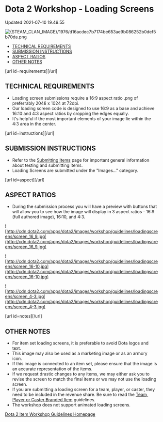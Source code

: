 # Dota 2 Workshop - Loading Screens
Updated 2021-07-10 19.49.55

![{STEAM_CLAN_IMAGE}/1976/d16acdec7b7174be653ae9b086252b0def5b70da.png]({STEAM_CLAN_IMAGE}/1976/d16acdec7b7174be653ae9b086252b0def5b70da.png)  
  
  

* [TECHNICAL REQUIREMENTS](#requirements)
* [SUBMISSION INSTRUCTIONS](#instructions)
* [ASPECT RATIOS](#aspect)
* [OTHER NOTES](#notes)

  
  
[url id=requirements][/url]  
  
## TECHNICAL REQUIREMENTS

* Loading screen submissions require a 16:9 aspect ratio .png of preferrably 2048 x 1024 at 72dpi.
* Our loading screen code is designed to use 16:9 as a base and achieve 16:10 and 4:3 aspect ratios by cropping the edges equally.
* It's helpful if the most important elements of your image lie within the 4:3 area in the center.

  
  
[url id=instructions][/url]  
  
## SUBMISSION INSTRUCTIONS

* Refer to the [Submitting Items](https://help.steampowered.com/en/faqs/view/3E00-D38F-B793-7384) page for important general information about testing and submitting items.
* Loading Screens are submitted under the "Images..." category.

  
  
[url id=aspect][/url]  
  
## ASPECT RATIOS

* During the submission process you will have a preview with buttons that will allow you to see how the image will display in 3 aspect ratios - 16:9 (full authored image), 16:10, and 4:3.

  
  
![http://cdn.dota2.com/apps/dota2/images/workshop/guidelines/loadingscreens/screen_16_9.jpg](http://cdn.dota2.com/apps/dota2/images/workshop/guidelines/loadingscreens/screen_16_9.jpg)  
  
![http://cdn.dota2.com/apps/dota2/images/workshop/guidelines/loadingscreens/screen_16-10.jpg](http://cdn.dota2.com/apps/dota2/images/workshop/guidelines/loadingscreens/screen_16-10.jpg)  
  
![http://cdn.dota2.com/apps/dota2/images/workshop/guidelines/loadingscreens/screen_4-3.jpg](http://cdn.dota2.com/apps/dota2/images/workshop/guidelines/loadingscreens/screen_4-3.jpg)  
  
[url id=notes][/url]  
  
## OTHER NOTES

* For item set loading screens, it is preferable to avoid Dota logos and text.
* This image may also be used as a marketing image or as an armory icon.
* If this image is connected to an item set, please ensure that the image is an accurate representation of the items.
* If we request drastic changes to any items, we may either ask you to revise the screen to match the final items or we may not use the loading screen.
* If you are submitting a loading screen for a team, player, or caster, they need to be included in the revenue share. Be sure to read the [Team, Player or Caster Branded Item](https://support.steampowered.com/kb/4569-PDXC-8590/dota-2-team-player-or-caster-branded-items) guidelines.
* The workshop does not support animated loading screens.

  
  
[Dota 2 Item Workshop Guidelines Homepage](http://www.dota2.com/workshop/)  
  
